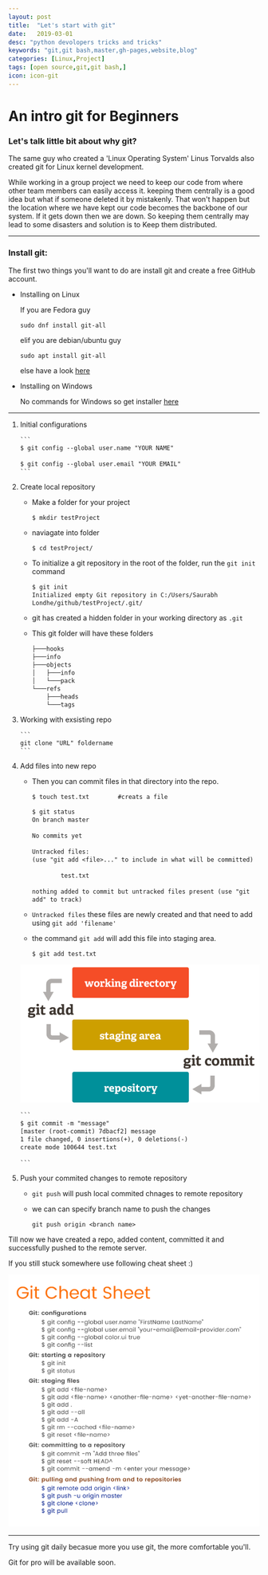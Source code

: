 ```yaml
---
layout: post
title:  "Let's start with git"
date:   2019-03-01
desc: "python devolopers tricks and tricks"
keywords: "git,git bash,master,gh-pages,website,blog"
categories: [Linux,Project]
tags: [open source,git,git bash,]
icon: icon-git
---
```

# An intro git for Beginners 
### Let's talk little bit about why git?
The same guy who created a 'Linux Operating System' Linus Torvalds also created git for Linux kernel development.

While working in a group project we need to keep our code from where other team members can easily access it. keeping them centrally is a good idea but what if someone deleted it by mistakenly. That won't happen but the location where we have kept our code becomes the backbone of our system. If it gets down then we are down. So keeping them centrally may lead to some disasters and solution is to Keep them distributed.

---

### Install git:
The first two things you'll want to do are install git and create a free GitHub account.

-   Installing on Linux
    
    If you are Fedora guy
    ```
    sudo dnf install git-all
    ```

    elif you are debian/ubuntu guy
    ```
    sudo apt install git-all
    ```
    else have a look [here](https://git-scm.com/book/en/v2/Getting-Started-Installing-Git)

-   Installing on Windows

    No commands for Windows so get installer [here](https://git-scm.com/download/win)

---

1)  Initial configurations

        ```
        $ git config --global user.name "YOUR NAME"

        $ git config --global user.email "YOUR EMAIL"
        ```
2)  Create local repository

    -   Make a folder for your project 

        ```
        $ mkdir testProject
        ```

    -   naviagate into folder

        ```
        $ cd testProject/
        ```
    
    -   To initialize a git repository in the root of the folder, run the ```git init``` command

        ```
        $ git init
        Initialized empty Git repository in C:/Users/Saurabh Londhe/github/testProject/.git/
        ```

    -   git has created a hidden folder in your working directory as ```.git```
    
    -   This git folder will have these folders
        ```
        ├───hooks
        ├───info
        ├───objects
        │   ├───info
        │   └───pack
        └───refs
            ├───heads
            └───tags
        ```


3)  Working with exsisting repo

        ```
        git clone "URL" foldername 
        ```


4)  Add files into new repo


    -   Then you can commit files in that directory into the repo.

        ```
        $ touch test.txt        #creats a file
        ```

        ```
        $ git status
        On branch master

        No commits yet

        Untracked files:
        (use "git add <file>..." to include in what will be committed)

                test.txt

        nothing added to commit but untracked files present (use "git add" to track)

        ```

    -   ```Untracked files``` these files are newly created and that need to add using  ```git add 'filename'```

    -   the command ```git add``` will add this file into staging area.

        ```
        $ git add test.txt
        ```


    ![Staging Area](/static/assets/img/blog/start_git/staging_area.png)


        ```
        $ git commit -m "message"
        [master (root-commit) 7dbacf2] message
        1 file changed, 0 insertions(+), 0 deletions(-)
        create mode 100644 test.txt

        ```

5)  Push your commited changes to remote repository

    -   ```git push``` will push local commited chnages to remote repository
    
    -   we can  can specify branch name to push the changes
        ```
        git push origin <branch name>
        ```

Till now we have created a repo, added content, committed it and successfully pushed to the remote server.

If you still stuck somewhere use following cheat sheet :)

![Staging Area](/static/assets/img/blog/start_git/git-cheatsheet-simple.jpg)

---

Try using git daily becasue more you use git, the more comfortable you'll.

Git for pro will be available soon.